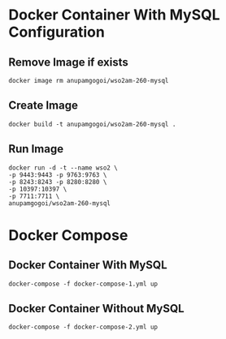 
# Docker Container With MySQL Configuration

## Remove Image if exists
```
docker image rm anupamgogoi/wso2am-260-mysql
```

## Create Image
```
docker build -t anupamgogoi/wso2am-260-mysql .
```

## Run Image

```
docker run -d -t --name wso2 \
-p 9443:9443 -p 9763:9763 \
-p 8243:8243 -p 8280:8280 \
-p 10397:10397 \
-p 7711:7711 \
anupamgogoi/wso2am-260-mysql
```

# Docker Compose

## Docker Container With MySQL
```
docker-compose -f docker-compose-1.yml up
```

## Docker Container Without MySQL
```
docker-compose -f docker-compose-2.yml up
```

